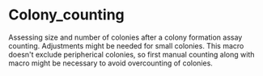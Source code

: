 # Colony_counting
Assessing size and number of colonies after a colony formation assay counting. Adjustments might be needed for small colonies. This macro doesn't exclude peripherical colonies, so first manual counting along with macro might be necessary to avoid overcounting of colonies. 
